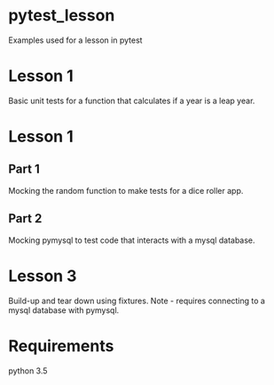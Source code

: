 # pytest_lesson

Examples used for a lesson in pytest

# Lesson 1
Basic unit tests for a function that calculates if a year is a leap year.

# Lesson 1
## Part 1
Mocking the random function to make tests for a dice roller app.

## Part 2
Mocking pymysql to test code that interacts with a mysql database.

# Lesson 3
Build-up and tear down using fixtures. Note - requires connecting to a mysql database with pymysql.

# Requirements
python 3.5